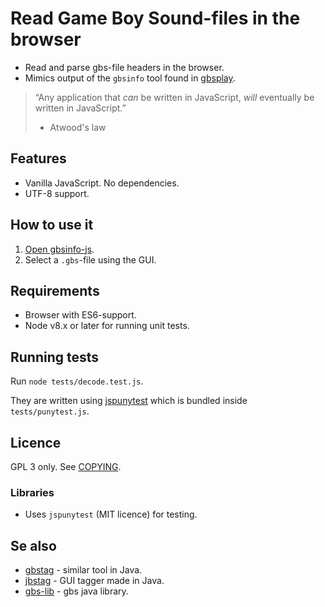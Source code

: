 # Read Game Boy Sound-files in the browser

* Read and parse gbs-file headers in the browser.
* Mimics output of the `gbsinfo` tool found in [gbsplay](https://www.github.com/mmitch/gbsplay).

> “Any application that *can* be written in JavaScript, *will* eventually be written in JavaScript.”
> - Atwood's law

## Features
* Vanilla JavaScript. No dependencies.
* UTF-8 support.

## How to use it
1. [Open gbsinfo-js](https://ullenius.github.io/gbsinfo-js).
2. Select a `.gbs`-file using the GUI.

## Requirements
* Browser with ES6-support.
* Node v8.x or later for running unit tests.

## Running tests
Run `node tests/decode.test.js`.

They are written using [jspunytest](https://www.github.com/ullenius/jspunytest) which is bundled inside `tests/punytest.js`.

## Licence
GPL 3 only.
See [COPYING](COPYING).

### Libraries
* Uses `jspunytest` (MIT licence) for testing.

## Se also
* [gbstag](https://www.github.com/ullenius/gbstag) - similar tool in Java.
* [jbstag](https://www.github.com/ullenius/jbstag) - GUI tagger made in Java.
* [gbs-lib](https://www.github.com/ullenius/gbs-lib) - gbs java library.